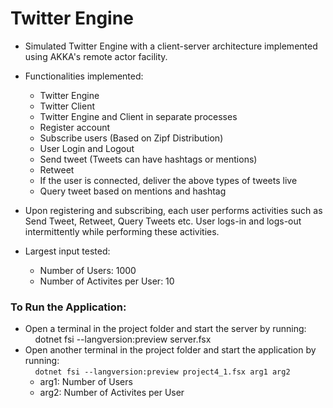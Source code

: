 # Twitter Engine

* Simulated Twitter Engine with a client-server architecture implemented using AKKA's remote actor facility.
* Functionalities implemented:
  * Twitter Engine
  * Twitter Client
  * Twitter Engine and Client in separate processes
  * Register account
  * Subscribe users (Based on Zipf Distribution)
  * User Login and Logout
  * Send tweet (Tweets can have hashtags or mentions)
  * Retweet
  * If the user is connected, deliver the above types of tweets live
  * Query tweet based on mentions and hashtag

* Upon registering and subscribing, each user performs activities such as Send Tweet, Retweet, Query Tweets etc. User logs-in and logs-out intermittently while performing these activities.
* Largest input tested:
  * Number of Users: 1000
  * Number of Activites per User: 10

### To Run the Application:
  * Open a terminal in the project folder and start the server by running: \
    &nbsp;&nbsp;&nbsp; dotnet fsi --langversion:preview server.fsx
  * Open another terminal in the project folder and start the application by running: \
    &nbsp;&nbsp;&nbsp; ```dotnet fsi --langversion:preview project4_1.fsx arg1 arg2```
     * arg1: Number of Users
     * arg2: Number of Activites per User

